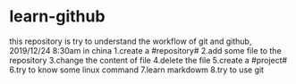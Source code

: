 # learn-github
this repository is try to understand the workflow of git and github,
2019/12/24 8:30am in china
1.create a #repository#
2.add some file to the repository
3.change the content of file
4.delete the file
5.create a #project#
6.try to know some linux command
7.learn markdowm
8.try to use git
